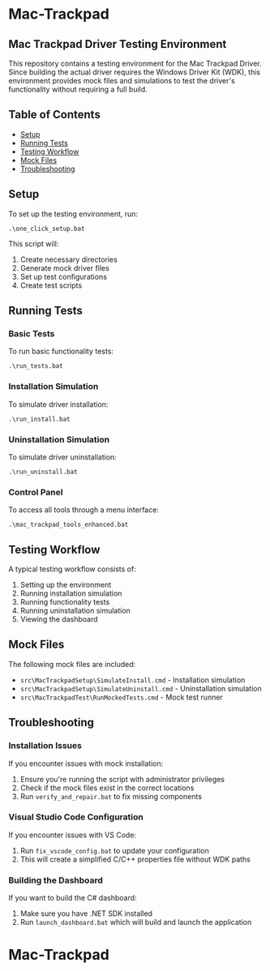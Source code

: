 # Mac-Trackpad

## Mac Trackpad Driver Testing Environment

This repository contains a testing environment for the Mac Trackpad Driver. Since building the actual driver requires the Windows Driver Kit (WDK), this environment provides mock files and simulations to test the driver's functionality without requiring a full build.

## Table of Contents

- [Setup](#setup)
- [Running Tests](#running-tests)
- [Testing Workflow](#testing-workflow)
- [Mock Files](#mock-files)
- [Troubleshooting](#troubleshooting)

## Setup

To set up the testing environment, run:

```
.\one_click_setup.bat
```

This script will:
1. Create necessary directories
2. Generate mock driver files
3. Set up test configurations
4. Create test scripts

## Running Tests

### Basic Tests

To run basic functionality tests:

```
.\run_tests.bat
```

### Installation Simulation

To simulate driver installation:

```
.\run_install.bat
```

### Uninstallation Simulation

To simulate driver uninstallation:

```
.\run_uninstall.bat
```

### Control Panel

To access all tools through a menu interface:

```
.\mac_trackpad_tools_enhanced.bat
```

## Testing Workflow

A typical testing workflow consists of:

1. Setting up the environment
2. Running installation simulation
3. Running functionality tests
4. Running uninstallation simulation
5. Viewing the dashboard

## Mock Files

The following mock files are included:

- `src\MacTrackpadSetup\SimulateInstall.cmd` - Installation simulation
- `src\MacTrackpadSetup\SimulateUninstall.cmd` - Uninstallation simulation
- `src\MacTrackpadTest\RunMockedTests.cmd` - Mock test runner

## Troubleshooting

### Installation Issues

If you encounter issues with mock installation:

1. Ensure you're running the script with administrator privileges
2. Check if the mock files exist in the correct locations
3. Run `verify_and_repair.bat` to fix missing components

### Visual Studio Code Configuration

If you encounter issues with VS Code:

1. Run `fix_vscode_config.bat` to update your configuration
2. This will create a simplified C/C++ properties file without WDK paths

### Building the Dashboard

If you want to build the C# dashboard:

1. Make sure you have .NET SDK installed
2. Run `launch_dashboard.bat` which will build and launch the application
# Mac-Trackpad
